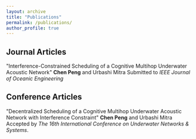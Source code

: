 ```yaml
---
layout: archive
title: "Publications"
permalink: /publications/
author_profile: true
---
```


## Journal Articles
"Interference-Constrained Scheduling of a Cognitive Multihop Underwater Acoustic Network" **Chen Peng** and Urbashi Mitra
Submitted to *IEEE Journal of Oceanic Engineering* 

## Conference Articles
"Decentralized Scheduling of a Cognitive Multihop Underwater Acoustic Network with Interference Constraint"
**Chen Peng** and Urbashi Mitra
Accepted by *The 16th International Conference on Underwater Networks & Systems*.